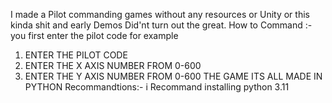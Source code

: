 I made a Pilot commanding games without any resources or Unity or this kinda shit and early Demos Did'nt turn out the great.
How to Command :-
you first enter the pilot code for example 
1. ENTER THE PILOT CODE
2. ENTER THE X AXIS NUMBER FROM 0-600
3. ENTER THE Y AXIS NUMBER FROM 0-600
THE GAME ITS ALL MADE IN PYTHON
Recommandtions:-
i Recommand installing python 3.11
